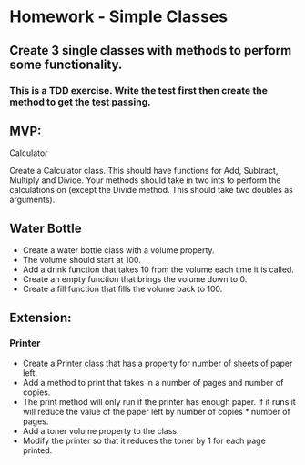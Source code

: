 <h1>Homework - Simple Classes</h1>

<h2>Create 3 single classes with methods to perform some functionality.</h2>

<h3>This is a TDD exercise. Write the test first then create the method to get the test passing.</h3>

<h2>MVP:</h2>
Calculator
<p>Create a Calculator class. This should have functions for Add, Subtract, Multiply and Divide. Your methods should take in two ints to perform the calculations on (except the Divide method. This should take two doubles as arguments).</p>

<h2>Water Bottle</h2>
<ul>
  <li>Create a water bottle class with a volume property.</li>
  <li>The volume should start at 100.</li>
  <li>Add a drink function that takes 10 from the volume each time it is called.</li>
  <li>Create an empty function that brings the volume down to 0.</li>
  <li>Create a fill function that fills the volume back to 100.</li>
</ul>

<h2>Extension:</h2>
<h3>Printer</h3>
<ul>
  <li>Create a Printer class that has a property for number of sheets of paper left.</li>
  <li>Add a method to print that takes in a number of pages and number of copies.</li>
  <li>The print method will only run if the printer has enough paper. If it runs it will reduce the value of the paper left by number of copies * number of pages.</li>
  <li>Add a toner volume property to the class.</li>
  <li>Modify the printer so that it reduces the toner by 1 for each page printed.</li>
</ul>
